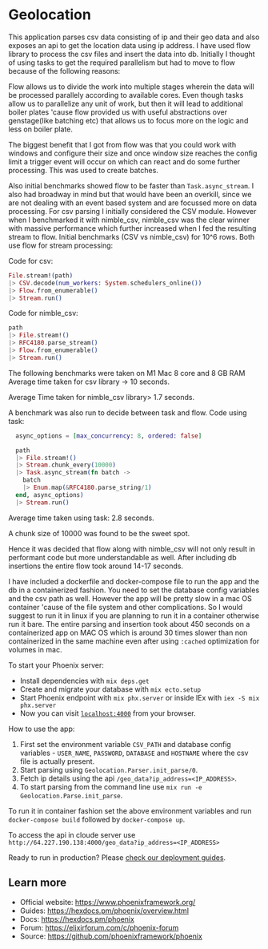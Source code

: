 # Geolocation
This application parses csv data consisting of ip and their geo data and also exposes an api to get the location data using ip address.
I have used flow library to process the csv files and insert the data into db.
Initially I thought of using tasks to get the required parallelism but had to move to flow because of the following reasons:

Flow allows us to divide the work into multiple stages wherein the data will be processed parallely according to available cores. Even though tasks allow us to parallelize any unit of work, but then it will lead to additional boiler plates 'cause 
flow provided us with useful abstractions over genstage(like batching etc) that allows us to focus more on the logic and less on boiler plate.

The biggest benefit that I got from flow was that you could work with windows and configure their size and once window size reaches the config limit a trigger event will occur on which can react and do some further processing. This was used to create batches.

Also initial benchmarks showed flow to be faster than `Task.async_stream`.
I also had broadway in mind but that would have been an overkill, since we are not dealing with an event based system
and are focussed more on data processing.
For csv parsing I initially considered the CSV module. However when I benchmarked it with nimble_csv, nimble_csv was the clear
winner with massive performance which further increased when I fed the resulting stream to flow.
Initial benchmarks (CSV vs nimble_csv) for 10^6 rows. Both use flow for stream processing:

Code for csv:
```elixir
File.stream!(path) 
|> CSV.decode(num_workers: System.schedulers_online()) 
|> Flow.from_enumerable() 
|> Stream.run()
```

Code for nimble_csv:
```elixir
path
|> File.stream!()
|> RFC4180.parse_stream()
|> Flow.from_enumerable()
|> Stream.run()
```
The following benchmarks were taken on M1 Mac 8 core and 8 GB RAM
Average time taken for csv library -> 10 seconds.

Average Time taken for nimble_csv library> 1.7 seconds.

A benchmark was also run to decide between task and flow.
Code using task:
```elixir
  async_options = [max_concurrency: 8, ordered: false]

  path
  |> File.stream!()
  |> Stream.chunk_every(10000)
  |> Task.async_stream(fn batch ->
    batch
    |> Enum.map(&RFC4180.parse_string/1)
  end, async_options)
  |> Stream.run()
```
Average time taken using task: 2.8 seconds. 

A chunk size of 10000 was found to be the sweet spot.

Hence it was decided that flow along with nimble_csv will not only result in performant code but more understandable as well. 
After including db insertions the entire flow took around 14-17 seconds.

I have included a dockerfile and docker-compose file to run the app and the db in a containerized fashion. You need to
set the database config variables and the csv path as well. However the app will be pretty slow in a mac OS container
'cause of the file system and other complications. So I would suggest to run it in linux if you are planning to run it in 
a container otherwise run it bare. 
The entire parsing and insertion took about 450 seconds on a containerized app on MAC OS which is around 30 times slower than
non containerized in the same machine even after using `:cached` optimization for volumes in mac.

To start your Phoenix server:

  * Install dependencies with `mix deps.get`
  * Create and migrate your database with `mix ecto.setup`
  * Start Phoenix endpoint with `mix phx.server` or inside IEx with `iex -S mix phx.server`
  * Now you can visit [`localhost:4000`](http://localhost:4000) from your browser.

How to use the app:
1. First set the environment variable `CSV_PATH` and database config variables - `USER_NAME`, `PASSWORD`, `DATABASE` and `HOSTNAME` where the csv file is actually present.
2. Start parsing using `Geolocation.Parser.init_parse/0`.
3. Fetch ip details using the api `/geo_data?ip_address=<IP_ADDRESS>`.
4. To start parsing from the command line use `mix run -e Geolocation.Parse.init_parse`.


To run it in container fashion set the above environment variables and run `docker-compose build` followed by `docker-compose up`.

To access the api in cloude server use `http://64.227.190.138:4000/geo_data?ip_address=<IP_ADDRESS>`


Ready to run in production? Please [check our deployment guides](https://hexdocs.pm/phoenix/deployment.html).

## Learn more

  * Official website: https://www.phoenixframework.org/
  * Guides: https://hexdocs.pm/phoenix/overview.html
  * Docs: https://hexdocs.pm/phoenix
  * Forum: https://elixirforum.com/c/phoenix-forum
  * Source: https://github.com/phoenixframework/phoenix
